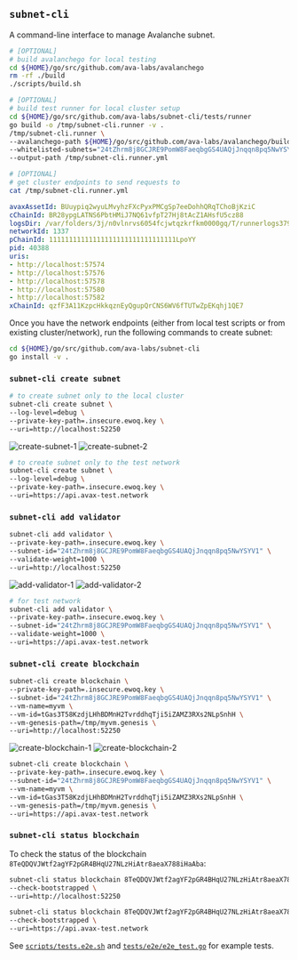
## `subnet-cli`

A command-line interface to manage Avalanche subnet.

```bash
# [OPTIONAL]
# build avalanchego for local testing
cd ${HOME}/go/src/github.com/ava-labs/avalanchego
rm -rf ./build
./scripts/build.sh

# [OPTIONAL]
# build test runner for local cluster setup
cd ${HOME}/go/src/github.com/ava-labs/subnet-cli/tests/runner
go build -o /tmp/subnet-cli.runner -v .
/tmp/subnet-cli.runner \
--avalanchego-path ${HOME}/go/src/github.com/ava-labs/avalanchego/build/avalanchego \
--whitelisted-subnets="24tZhrm8j8GCJRE9PomW8FaeqbgGS4UAQjJnqqn8pq5NwYSYV1" \
--output-path /tmp/subnet-cli.runner.yml

# [OPTIONAL]
# get cluster endpoints to send requests to
cat /tmp/subnet-cli.runner.yml
```

```yaml
avaxAssetId: BUuypiq2wyuLMvyhzFXcPyxPMCgSp7eeDohhQRqTChoBjKziC
cChainId: BR28ypgLATNS6PbtHMiJ7NQ61vfpT27Hj8tAcZ1AHsfU5cz88
logsDir: /var/folders/3j/n0vlnrvs6054fcjwtqzkrfkm0000gq/T/runnerlogs3797544684
networkId: 1337
pChainId: 11111111111111111111111111111111LpoYY
pid: 40388
uris:
- http://localhost:57574
- http://localhost:57576
- http://localhost:57578
- http://localhost:57580
- http://localhost:57582
xChainId: qzfF3A11KzpcHkkqznEyQgupQrCNS6WV6fTUTwZpEKqhj1QE7
```

Once you have the network endpoints (either from local test scripts or from existing cluster/network), run the following commands to create subnet:

```bash
cd ${HOME}/go/src/github.com/ava-labs/subnet-cli
go install -v .
```

### `subnet-cli create subnet`

```bash
# to create subnet only to the local cluster
subnet-cli create subnet \
--log-level=debug \
--private-key-path=.insecure.ewoq.key \
--uri=http://localhost:52250
```

![create-subnet-1](./img/create-subnet-1.png)
![create-subnet-2](./img/create-subnet-2.png)

```bash
# to create subnet only to the test network
subnet-cli create subnet \
--log-level=debug \
--private-key-path=.insecure.ewoq.key \
--uri=https://api.avax-test.network
```

### `subnet-cli add validator`

```bash
subnet-cli add validator \
--private-key-path=.insecure.ewoq.key \
--subnet-id="24tZhrm8j8GCJRE9PomW8FaeqbgGS4UAQjJnqqn8pq5NwYSYV1" \
--validate-weight=1000 \
--uri=http://localhost:52250
```

![add-validator-1](./img/add-validator-1.png)
![add-validator-2](./img/add-validator-2.png)

```bash
# for test network
subnet-cli add validator \
--private-key-path=.insecure.ewoq.key \
--subnet-id="24tZhrm8j8GCJRE9PomW8FaeqbgGS4UAQjJnqqn8pq5NwYSYV1" \
--validate-weight=1000 \
--uri=https://api.avax-test.network
```

### `subnet-cli create blockchain`

```bash
subnet-cli create blockchain \
--private-key-path=.insecure.ewoq.key \
--subnet-id="24tZhrm8j8GCJRE9PomW8FaeqbgGS4UAQjJnqqn8pq5NwYSYV1" \
--vm-name=myvm \
--vm-id=tGas3T58KzdjLHhBDMnH2TvrddhqTji5iZAMZ3RXs2NLpSnhH \
--vm-genesis-path=/tmp/myvm.genesis \
--uri=http://localhost:52250
```

![create-blockchain-1](./img/create-blockchain-1.png)
![create-blockchain-2](./img/create-blockchain-2.png)

```bash
subnet-cli create blockchain \
--private-key-path=.insecure.ewoq.key \
--subnet-id="24tZhrm8j8GCJRE9PomW8FaeqbgGS4UAQjJnqqn8pq5NwYSYV1" \
--vm-name=myvm \
--vm-id=tGas3T58KzdjLHhBDMnH2TvrddhqTji5iZAMZ3RXs2NLpSnhH \
--vm-genesis-path=/tmp/myvm.genesis \
--uri=https://api.avax-test.network
```

### `subnet-cli status blockchain`

To check the status of the blockchain `8TeQDQVJWtf2agYF2pGR4BHqU27NLzHiAtr8aeaX788iHaAba`:

```bash
subnet-cli status blockchain 8TeQDQVJWtf2agYF2pGR4BHqU27NLzHiAtr8aeaX788iHaAba \
--check-bootstrapped \
--uri=http://localhost:52250
```

```bash
subnet-cli status blockchain 8TeQDQVJWtf2agYF2pGR4BHqU27NLzHiAtr8aeaX788iHaAba \
--check-bootstrapped \
--uri=https://api.avax-test.network
```

See [`scripts/tests.e2e.sh`](scripts/tests.e2e.sh) and [`tests/e2e/e2e_test.go`](tests/e2e/e2e_test.go) for example tests.
